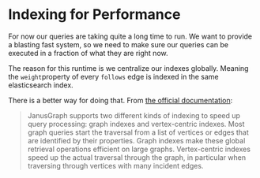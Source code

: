 # Indexing for Performance

For now our queries are taking quite a long time to run. We want to provide a blasting fast system, so we need to make sure our queries
can be executed in a fraction of what they are right now.

The reason for this runtime is we centralize our indexes globally. Meaning the `weight`property of every `follows` edge is indexed in
the same elasticsearch index.

There is a better way for doing that. From [the official documentation](http://docs.janusgraph.org/latest/indexes.html):


> JanusGraph supports two different kinds of indexing to speed up query processing: graph indexes and vertex-centric indexes. Most graph queries start the traversal from a list of vertices or edges that are identified by their properties. Graph indexes make these global retrieval operations efficient on large graphs. Vertex-centric indexes speed up the actual traversal through the graph, in particular when traversing through vertices with many incident edges.
